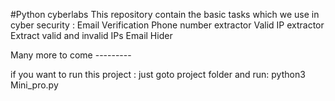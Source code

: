 #Python cyberlabs
This repository contain the basic tasks which we use in cyber security :
Email Verification
Phone number extractor
Valid IP extractor
Extract valid and invalid IPs
Email Hider


Many more to come ---------

if you want to run this project :
just goto project folder and run: 
python3 Mini_pro.py